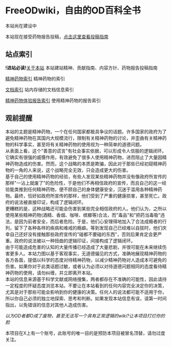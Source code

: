 # FreeODwiki，自由的OD百科全书

本站尚在建设中

本站现在接受药物报告投稿，[点击这里查看投稿指南](./%E4%B8%AD%E5%BF%83%E9%A1%B5/%E5%85%B3%E4%BA%8E%E6%9C%AC%E7%AB%99_%E4%B8%AD%E5%BF%83%E9%A1%B5.md#%E4%BD%93%E9%AA%8C%E6%8A%A5%E5%91%8A%E6%92%B0%E5%86%99%E6%8C%87%E5%8D%97)

## 站点索引

**!进站必读!**[关于本站](./中心页/关于本站_中心页.md) 本站建站精神、贡献指南、内容方针、药物报告投稿指南

[精神药物索引](./中心页/精神活性物质_中心页.md) 精神药物的索引

[文档索引](./中心页/文档_中心页.md) 站内存储的文档信息索引

[精神药物体验报告索引](./中心页/报告_中心页.md) 使用精神药物的报告索引

## 观前提醒
本站的主题是精神药物，一个在任何国家都极具争议的话题。许多国家的政府为了避免精神药物在其国内大规模流行，限制有关精神药物的讨论，并歪曲有关精神药物的科学事实，甚至将有关精神药物的使用视为一种简单的道德问题。<br>从表面上看，这个"善意的谎言"有社会事实依据，可以形成令人信服的逻辑闭环。它确实有很强的威慑作用，有效避免了很多人使用精神药物，进而阻止了大量因精神药物造成的伤害。然而，这个战略的本质是欺骗，因此对于那些已经初窥精神药物的一角的人来说，这个战略完全无效，只会造成更大的伤害。<br>基于自己的使用精神药物的经验，有些人发现某些精神药物并没有像政府所宣传的那样"一沾上就废了"的危险性，于是他们不再相信政府的宣传，而且自己的这一经验能类推到任何精神药物，便不顾自己的身体健康安全，沉迷于滥用各种精神药物。最终，恰好如政府所宣传的那样，他们受到了严重的健康损害，甚至死亡。政府的说法被直接印证，构成了逻辑闭环。<br>更糟糕的是，这种战略还可能会伤害到某些完全相信政府的人。他们认为，之所以使用某些精神药物(酒精、香烟、咖啡、槟榔等)合法，而"毒品"和"把药当毒吸"违法，是因为前者安全，而后者危险。于是，他们心安理得地加入了合法成瘾者的行列，留下了各种各样的疾病和难戒的瘾癖。等到发现自己已经难以自拔时，他们庆幸自己还好没有接触那些政府宣传的"碰都不要碰的东西"，否则后果肯定会更严重。政府的说法被以一种扭曲的逻辑印证，间接构成了逻辑闭环。<br>由于可能造成危害的认知的大量传播已经造成了大量悲剧，并很可能在未来继续伤害更多人。本站力图以基于客观事实，无道德偏见的方式，准确地展现精神药物的各方各面，提倡以科学的态度对待精神药物，以减少精神药物对人造成本可避免的伤害。如果你对于此类话题过敏，或者认为必须以对待道德问题相同的态度看待精神药物的使用，请勿纠缠，并立即离开本站。<br>本站的信息来源基于科学文献或网络搜集，两者都存在不准确的可能性，因此请持一定程度的怀疑态度浏览本站，不要让在本站看到的任何内容完全决定你的决策，尤其是对于那些可能会影响到你的健康的决策。任何人的说法都可能不适用于你，所以你自己必须的独立地探索、思考和判断。如果发现本站信息有误，请第一时间指出，以免错误的信息对其他人造成伤害。

*以为OD者都O成了废物，甚至无法写一个具有正常逻辑的wiki?让本项目打烂你的脸*


本项目在X上有一个账号，此账号的唯一目的是预防本项目被冒名顶替，请勿过度关注。
